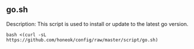 ## go.sh

Description: This script is used to install or update to the latest go version.

```shell
bash <(curl -sL https://github.com/honeok/config/raw/master/script/go.sh)
```